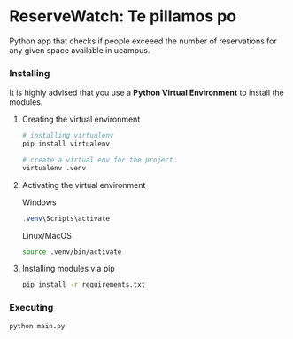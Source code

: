 # ReserveWatch: Te pillamos po
Python app that checks if people exceeed the number of reservations for any given space available in ucampus.

### Installing

It is highly advised that you use a **Python Virtual Environment** to install the modules.

1. Creating the virtual environment

    ```bash
    # installing virtualenv
    pip install virtualenv

    # create a virtual env for the project
    virtualenv .venv
    ```

2. Activating the virtual environment

    Windows

    ```powershell
    .venv\Scripts\activate
    ```

    Linux/MacOS

    ```bash
    source .venv/bin/activate
    ```

3. Installing modules via pip

    ```bash
    pip install -r requirements.txt
    ```

### Executing

```bash
python main.py
```
